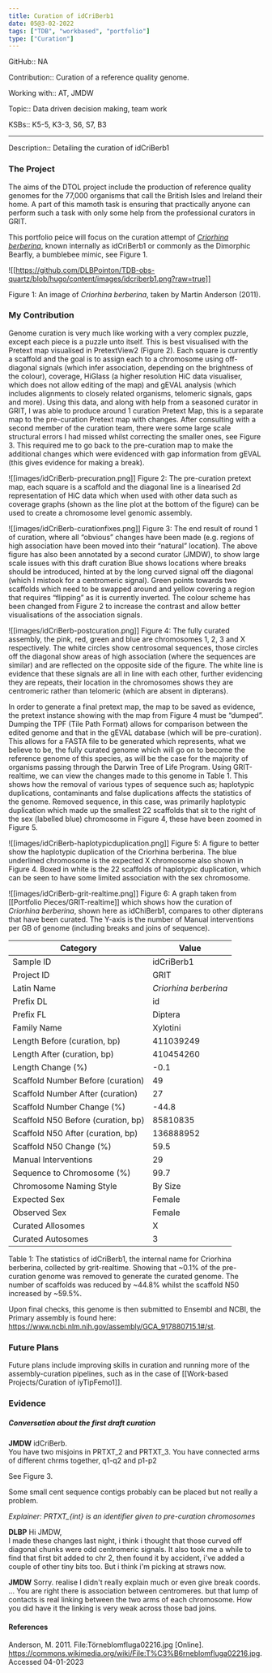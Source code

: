 ```yaml
---
title: Curation of idCriBerb1
date: 05@3-02-2022
tags: ["TDB", "workbased", "portfolio"]
type: ["Curation"]
---
```


GitHub:: NA

Contribution:: Curation of a reference quality genome.

Working with:: AT, JMDW

Topic:: Data driven decision making, team work

KSBs:: K5-5, K3-3, S6, S7, B3

---
Description:: Detailing the curation of idCriBerb1

### The Project
The aims of the DTOL project include the production of reference quality genomes for the 77,000 organisms that call the British Isles and Ireland their home. A part of this mamoth task is ensuring that practically anyone can perform such a task with only some help from the professional curators in GRIT.

This portfolio peice will focus on the curation attempt of [_Criorhina berberina_](https://www.ncbi.nlm.nih.gov/data-hub/taxonomy/2663927), known internally as idCriBerb1 or commonly as the Dimorphic Bearfly, a bumblebee mimic, see Figure 1.

![[https://github.com/DLBPointon/TDB-obs-quartz/blob/hugo/content/images/idcriberb1.png?raw=true]]

Figure 1: An image of _Criorhina berberina_, taken by Martin Anderson (2011).

### My Contribution
Genome curation is very much like working with a very complex puzzle, except each piece is a puzzle unto itself. This is best visualised with the Pretext map visualised in PretextView2 (Figure 2). Each square is currently a scaffold and the goal is to assign each to a chromosome using off-diagonal signals (which infer association, depending on the brightness of the colour), coverage, HiGlass (a higher resolution HiC data visualiser, which does not allow editing of the map) and gEVAL analysis (which includes alignments to closely related organisms, telomeric signals, gaps and more). Using this data, and along with help from a seasoned curator in GRIT, I was able to produce around 1 curation Pretext Map, this is a separate map to the pre-curation Pretext map with changes. After consulting with a second member of the curation team, there were some large scale structural errors I had missed whilst correcting the smaller ones, see Figure 3. This required me to go back to the pre-curation map to make the additional changes which were evidenced with gap information from gEVAL (this gives evidence for making a break).

![[images/idCriBerb-precuration.png]]
Figure 2: The pre-curation pretext map, each square is a scaffold and the diagonal line is a linearised 2d representation of HiC data which when used with other data such as coverage graphs (shown as the line plot at the bottom of the figure) can be used to create a chromosome level genomic assembly.

![[images/idCriBerb-curationfixes.png]]
Figure 3: The end result of round 1 of curation, where all “obvious” changes have been made (e.g. regions of high association have been moved into their “natural” location). The above figure has also been annotated by a second curator  (JMDW), to show large scale issues with this draft curation Blue shows locations where breaks should be introduced, hinted at by the long curved signal off the diagonal (which I mistook for a centromeric signal). Green points towards two scaffolds which need to be swapped around and yellow covering a region that requires “flipping” as it is currently inverted. The colour scheme has been changed from Figure 2 to increase the contrast and allow better visualisations of the association signals.

![[images/idCriBerb-postcuration.png]]
Figure 4: The fully curated assembly, the pink, red, green and blue are chromosomes 1, 2, 3 and X respectively. The white circles show centrosomal sequences, those circles off the diagonal show areas of high association (where the sequences are similar) and are reflected on the opposite side of the figure. The white line is evidence that these signals are all in line with each other, further evidencing they are repeats, their location in the chromosomes shows they are centromeric rather than telomeric (which are absent in dipterans).

In order to generate a final pretext map, the map to be saved as evidence, the pretext instance showing with the map from Figure 4 must be “dumped”. Dumping the TPF (Tile Path Format) allows for comparison between the edited genome and that in the gEVAL database (which will be pre-curation). This allows for a FASTA file to be generated which represents, what we believe to be, the fully curated genome which will go on to become the reference genome of this species, as will be the case for the majority of organisms passing through the Darwin Tree of Life Program. Using GRIT-realtime, we can view the changes made to this genome in Table 1. This shows how the removal of various types of sequence such as; haplotypic duplications, contaminants and false duplications affects the statistics of the genome. Removed sequence, in this case, was primarily haplotypic duplication which made up the smallest 22 scaffolds that sit to the right of the sex (labelled blue) chromosome in Figure 4, these have been zoomed in Figure 5.

![[images/idCriBerb-haplotypicduplication.png]]
Figure 5: A figure to better show the haplotypic duplication of the Criorhina berberina. The blue underlined chromosome is the expected X chromosome also shown in Figure 4. Boxed in white is the 22 scaffolds of haplotypic duplication, which can be seen to have some limited association with the sex chromosome.

![[images/idCriBerb-grit-realtime.png]]
Figure 6: A graph taken from [[Portfolio Pieces/GRIT-realtime]] which shows how the curation of _Criorhina berberina_, shown here as idChiBerb1, compares to other dipterans that have been curated. The Y-axis is the number of Manual interventions per GB of genome (including breaks and joins of sequence).

| Category | Value |
|---|---|
| Sample ID | idCriBerb1 |
| Project ID | GRIT |
| Latin Name | _Criorhina berberina_ |
| Prefix DL | id |
| Prefix FL | Diptera |
| Family Name | Xylotini |
| Length Before (curation, bp) | 411039249 |
| Length After (curation, bp) | 410454260 |
| Length Change (%) | -0.1 |
| Scaffold Number Before (curation) | 49 |
| Scaffold Number After (curation) | 27 |
| Scaffold Number Change (%) | -44.8 |
| Scaffold N50 Before (curation, bp) | 85810835 |
| Scaffold N50 After (curation, bp) | 136888952 |
| Scaffold N50 Change (%) | 59.5 |
| Manual Interventions | 29 |
| Sequence to Chromosome (%) | 99.7 | 
| Chromosome Naming Style | By Size |
| Expected Sex | Female |
| Observed Sex | Female |
| Curated Allosomes | X |
| Curated Autosomes | 3 |
Table 1: The statistics of idCriBerb1, the internal name for Criorhina berberina, collected by grit-realtime. Showing that ~0.1% of the pre-curation genome was removed to generate the curated genome. The number of scaffolds was reduced by ~44.8% whilst the scaffold N50 increased by ~59.5%.

Upon final checks, this genome is then submitted to Ensembl and NCBI, the Primary assembly is found here: https://www.ncbi.nlm.nih.gov/assembly/GCA_917880715.1#/st.

### Future Plans
Future plans include improving skills in curation and running more of the assembly-curation pipelines, such as in the case of [[Work-based Projects/Curation of iyTipFemo1]].

### Evidence

##### Conversation about the first draft curation
**JMDW**
idCriBerb.  
You have two misjoins in PRTXT_2 and PRTXT_3. You have connected arms of different chrms together, q1-q2 and p1-p2

See Figure 3.

Some small cent sequence contigs probably can be placed but not really a problem.

_Explainer: PRTXT\_{int} is an identifier given to pre-curation chromosomes_

**DLBP**
Hi JMDW,  
I made these changes last night, i think i thought that those curved off diagonal chunks were odd centromeric signals. It also took me a while to find that first bit added to chr 2, then found it by accident, i've added a couple of other tiny bits too. But i think i'm picking at straws now.

**JMDW**
Sorry. realise I didn't really explain much or even give break coords. ...
You are right there is association between centromeres. but that lump of contacts is real linking between the two arms of each chromosome.
How you did have it the linking is very weak across those bad joins.

#### References
Anderson, M. 2011.  File\:Törneblomfluga02216.jpg \[Online\]. https://commons.wikimedia.org/wiki/File:T%C3%B6rneblomfluga02216.jpg. Accessed 04-01-2023